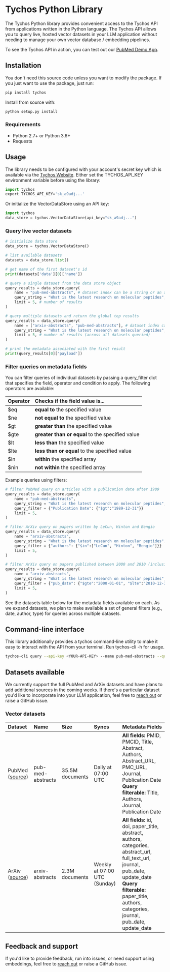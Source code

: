 # Tychos Python Library
The Tychos Python library provides convenient access to the Tychos API from
applications written in the Python language. The Tychos API allows you to query live, hosted vector datasets in your LLM application without needing to manage your own vector database / embedding pipelines.

To see the Tychos API in action, you can test out our [PubMed Demo App](https://tychos.ai/demo).

## Installation

You don't need this source code unless you want to modify the package. If you just
want to use the package, just run:

```sh
pip install tychos
```

Install from source with:

```sh
python setup.py install
```
### Requirements

-   Python 2.7+ or Python 3.6+
-   Requests

## Usage

The library needs to be configured with your account's secret key which is
available via the [Tychos Website][api-keys]. Either set the TYCHOS_API_KEY environment variable before using the library:

```python
import tychos
export TYCHOS_API_KEY='sk_a9adj...'
```

Or initialize the VectorDataStore using an API key:
```python
import tychos
data_store = tychos.VectorDataStore(api_key="sk_a9adj...")
```

### Query live vector datasets
```python
# initialize data store
data_store = tychos.VectorDataStore()

# list available datasets
datasets = data_store.list()

# get name of the first dataset's id
print(datasets['data'][0]['name'])

# query a single dataset from the data store object
query_results = data_store.query(
    name = "pub-med-abstracts", # dataset index can be a string or an array
    query_string = "What is the latest research on molecular peptides", # search string
    limit = 5, # number of results
)

# query multiple datasets and return the global top results
query_results = data_store.query(
    name = ["arxiv-abstracts", "pub-med-abstracts"], # dataset index can be a string or an array
    query_string = "What is the latest research on molecular peptides", # search string
    limit = 5, # number of results (across all datasets queried)
)

# print the metadata associated with the first result
print(query_results[0]['payload'])
```

### Filter queries on metadata fields
You can filter queries of individual datasets by passing a query_filter dict that specifies the field, operator and condition to apply. The following operators are available:

| Operator | Checks if the field value is... |
| :--- | :--- |
| $eq | **equal to** the specified value|
| $ne | **not equal to** the specified value|
| $gt | **greater than** the specified value|
| $gte | **greater than or equal** to the specified value|
| $lt | **less than** the specified value|
| $lte | **less than or equal** to the specified value|
| $in | **within** the specified array|
| $nin | **not within** the specified array|

Example queries using filters:
```python
# filter PubMed query on articles with a publication date after 1989
query_results = data_store.query(
    name = "pub-med-abstracts",
    query_string = "What is the latest research on molecular peptides",
    query_filter = {"Publication Date": {"$gt":"1989-12-31"}} 
    limit = 5,
)

# filter ArXiv query on papers written by LeCun, Hinton and Bengio
query_results = data_store.query(
    name = "arxiv-abstracts",
    query_string = "What is the latest research on molecular peptides",
    query_filter = {"authors": {"$in":["LeCun", "Hinton", "Bengio"]}}
    limit = 5,
)

# filter ArXiv query on papers published between 2000 and 2010 (inclusive)
query_results = data_store.query(
    name = "arxiv-abstracts",
    query_string = "What is the latest research on molecular peptides",
    query_filter = {"pub_date": {"$gte":"2000-01-01", "$lte":"2010-12-31"}}
    limit = 5,
)
```

See the datasets table below for the metadata fields available on each. As we expand datasets, we plan to make available a set of general filters (e.g., date, author, type) for queries across multiple datasets.

## Command-line interface
This library additionally provides a tychos command-line utility to make it easy to interact with the API from your terminal. Run tychos-cli -h for usage.

```sh
tychos-cli query --api-key <YOUR-API-KEY> --name pub-med-abstracts --query-string <"Your query string"> --limit 5

```

## Datasets available
We currently support the full PubMed and ArXiv datasets and have plans to add additional sources in the coming weeks. If there's a particular dataset you'd like to incorporate into your LLM application, feel free to [reach out][twitter] or raise a GitHub issue.

### Vector datasets
| Dataset | Name | Size | Syncs | Metadata Fields |
| :--------------- | :--------------- | :--------------- | :--------------- | :--------------------- | 
| PubMed ([source][pub-med]) | pub-med-abstracts | 35.5M documents | Daily at 07:00 UTC | **All fields:**  PMID, PMCID, Title, Abstract, Authors, Abstract_URL, PMC_URL, Journal, Publication Date <br> **Query filterable:** Title, Authors, Journal, Publication Date |
| ArXiv ([source][arxiv]) | arxiv-abstracts | 2.3M documents | Weekly at 07:00 UTC (Sunday) | **All fields:** id, doi, paper_title, abstract, authors, categories, abstract_url, full_text_url, journal, pub_date, update_date <br> **Query filterable:** paper_title, authors, categories, journal, pub_date, update_date |

## Feedback and support
If you'd like to provide feedback, run into issues, or need support using embeddings, feel free to [reach out][twitter] or raise a GitHub issue.


[api-keys]: https://tychos.ai/
[twitter]: https://twitter.com/etpuisfume
[pub-med]: https://pubmed.ncbi.nlm.nih.gov/download/
[arxiv]: https://info.arxiv.org/help/bulk_data/index.html